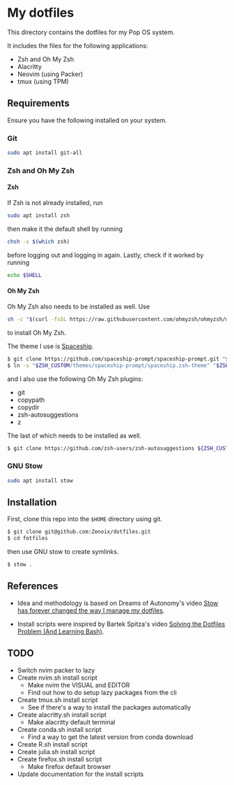 # My dotfiles

This directory contains the dotfiles for my Pop OS system.

It includes the files for the following applications:
- Zsh and Oh My Zsh
- Alacritty
- Neovim (using Packer)
- tmux (using TPM)

## Requirements

Ensure you have the following installed on your system.

### Git

```zsh
sudo apt install git-all
```

### Zsh and Oh My Zsh

#### Zsh
If Zsh is not already installed, run

```bash
sudo apt install zsh
```
then make it the default shell by running

```bash
chsh -s $(which zsh)
```
before logging out and logging in again. Lastly, check if it worked by running

```bash
echo $SHELL
```

#### Oh My Zsh
Oh My Zsh also needs to be installed as well. Use
```zsh
sh -c "$(curl -fsSL https://raw.githubusercontent.com/ohmyzsh/ohmyzsh/master/tools/install.sh)"
```
to install Oh My Zsh.

The theme I use is [Spaceship](https://spaceship-prompt.sh/).

```zsh
$ git clone https://github.com/spaceship-prompt/spaceship-prompt.git "$ZSH_CUSTOM/themes/spaceship-prompt" --depth=1
$ ln -s "$ZSH_CUSTOM/themes/spaceship-prompt/spaceship.zsh-theme" "$ZSH_CUSTOM/themes/spaceship.zsh-theme"
```
and I also use the following Oh My Zsh plugins:
- git
- copypath
- copydir
- zsh-autosuggestions
- z

The last of which needs to be installed as well.

```zsh
$ git clone https://github.com/zsh-users/zsh-autosuggestions ${ZSH_CUSTOM:-~/.oh-my-zsh/custom}/plugins/zsh-autosuggestions
```
### GNU Stow

```zsh
sudo apt install stow
```

## Installation

First, clone this repo into the `$HOME` directory using git.

```zsh
$ git clone git@github.com:Zenoix/dotfiles.git
$ cd fotfiles
```

then use GNU stow to create symlinks.

```zsh
$ stow .
```

## References

- Idea and methodology is based on Dreams of Autonomy's video [Stow has forever changed the way I manage my dotfiles](https://www.youtube.com/watch?v=y6XCebnB9gs).

- Install scripts were inspired by Bartek Spitza's video [Solving the Dotfiles Problem (And Learning Bash)](https://youtu.be/mSXOYhfDFYo?si=6BHSafkDKpf1OEvq).

## TODO

- Switch nvim packer to lazy
- Create nvim.sh install script
  - Make nvim the VISUAL and EDITOR
  - Find out how to do setup lazy packages from the cli
- Create tmux.sh install script
  - See if there's a way to install the packages automatically
- Create alacritty.sh install script
  - Make alacritty default terminal
- Create conda.sh install script
  - Find a way to get the latest version from conda download
- Create R.sh install script
- Create julia.sh install script
- Create firefox.sh install script
  - Make firefox default browser
-  Update documentation for the install scripts
